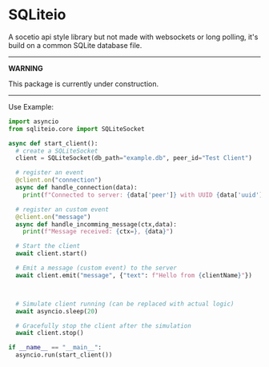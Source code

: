 # SQLiteio
A socetio api style library but not made with websockets or long polling, it's build on a common SQLite database file.

---
**WARNING**

This package is currently under construction.

---

Use Example:
```python
import asyncio
from sqliteio.core import SQLiteSocket

async def start_client():
  # create a SQLiteSocket
  client = SQLiteSocket(db_path="example.db", peer_id="Test Client")

  # register an event
  @client.on("connection")
  async def handle_connection(data):
    print(f"Connected to server: {data['peer']} with UUID {data['uuid']}")

  # register an custom event
  @client.on("message")
  async def handle_incomming_message(ctx,data):
    print(f"Message received: {ctx=}, {data}")

  # Start the client
  await client.start()

  # Emit a message (custom event) to the server
  await client.emit("message", {"text": f"Hello from {clientName}"})



  # Simulate client running (can be replaced with actual logic)
  await asyncio.sleep(20)

  # Gracefully stop the client after the simulation
  await client.stop()

if __name__ == "__main__":
  asyncio.run(start_client())
```
